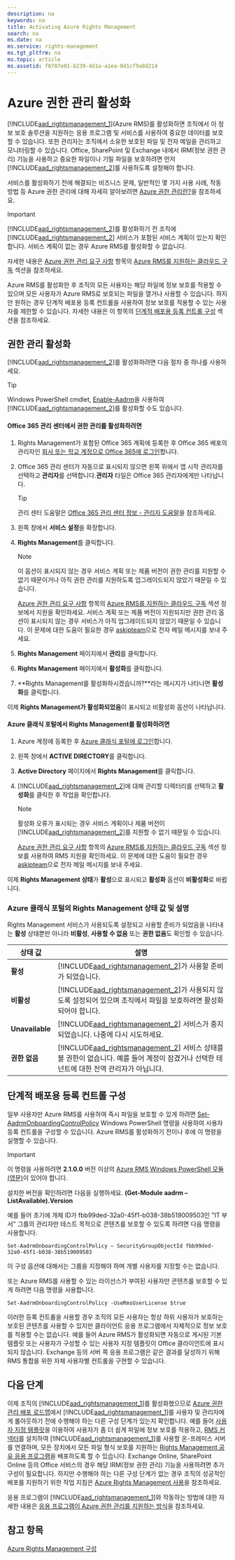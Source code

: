 ```yaml
---
description: na
keywords: na
title: Activating Azure Rights Management
search: na
ms.date: na
ms.service: rights-management
ms.tgt_pltfrm: na
ms.topic: article
ms.assetid: f8707e01-b239-4d1a-a1ea-0d1cf9a8d214
---
```

# Azure 권한 관리 활성화
[!INCLUDE[aad_rightsmanagement_1](../Token/aad_rightsmanagement_1_md.md)](Azure RMS)를 활성화하면 조직에서 이 정보 보호 솔루션을 지원하는 응용 프로그램 및 서비스를 사용하여 중요한 데이터를 보호할 수 있습니다. 또한 관리자는 조직에서 소유한 보호된 파일 및 전자 메일을 관리하고 모니터링할 수 있습니다. Office, SharePoint 및 Exchange 내에서 IRM(정보 권한 관리) 기능을 사용하고 중요한 파일이나 기밀 파일을 보호하려면 먼저 [!INCLUDE[aad_rightsmanagement_2](../Token/aad_rightsmanagement_2_md.md)]를 사용하도록 설정해야 합니다.

서비스를 활성화하기 전에 해결되는 비즈니스 문제, 일반적인 몇 가지 사용 사례, 작동 방법 등 Azure 권한 관리에 대해 자세히 알아보려면 [Azure 권한 관리란?](../Topic/What_is_Azure_Rights_Management_.md)을 참조하세요.

> [!IMPORTANT]
> [!INCLUDE[aad_rightsmanagement_2](../Token/aad_rightsmanagement_2_md.md)]를 활성화하기 전 조직에 [!INCLUDE[aad_rightsmanagement_2](../Token/aad_rightsmanagement_2_md.md)] 서비스가 포함된 서비스 계획이 있는지 확인합니다. 서비스 계획이 없는 경우 Azure RMS를 활성화할 수 없습니다.
> 
> 자세한 내용은 [Azure 권한 관리 요구 사항](../Topic/Requirements_for_Azure_Rights_Management.md) 항목의 [Azure RMS를 지원하는 클라우드 구독](../Topic/Requirements_for_Azure_Rights_Management.md#BKMK_SupportedSubscriptions) 섹션을 참조하세요.

Azure RMS를 활성화한 후 조직의 모든 사용자는 해당 파일에 정보 보호를 적용할 수 있으며 모든 사용자가 Azure RMS로 보호되는 파일을 열거나 사용할 수 있습니다. 하지만 원하는 경우 단계적 배포용 등록 컨트롤을 사용하여 정보 보호를 적용할 수 있는 사용자를 제한할 수 있습니다. 자세한 내용은 이 항목의 [단계적 배포용 등록 컨트롤 구성](../Topic/Activating_Azure_Rights_Management.md#BKMK_OnboardingControls) 섹션을 참조하세요.

## 권한 관리 활성화
[!INCLUDE[aad_rightsmanagement_2](../Token/aad_rightsmanagement_2_md.md)]를 활성화하려면 다음 절차 중 하나를 사용하세요.

> [!TIP]
> Windows PowerShell cmdlet, [Enable-Aadrm](http://msdn.microsoft.com/library/windowsazure/dn629412.aspx)을 사용하여 [!INCLUDE[aad_rightsmanagement_2](../Token/aad_rightsmanagement_2_md.md)]를 활성화할 수도 있습니다.

#### Office 365 관리 센터에서 권한 관리를 활성화하려면

1.  Rights Management가 포함된 Office 365 계획에 등록한 후 Office 365 배포의 관리자인 [회사 또는 학교 계정으로 Office 365에 로그인](https://portal.office.com/)합니다.

2.  Office 365 관리 센터가 자동으로 표시되지 않으면 왼쪽 위에서 앱 시작 관리자를 선택하고 **관리자**를 선택합니다.**관리자** 타일은 Office 365 관리자에게만 나타납니다.

    > [!TIP]
    > 관리 센터 도움말은 [Office 365 관리 센터 정보 - 관리자 도움말](https://support.office.com/article/About-the-Office-365-admin-center-Admin-Help-58537702-d421-4d02-8141-e128e3703547)을 참조하세요.

3.  왼쪽 창에서 **서비스 설정**을 확장합니다.

4.  **Rights Management**를 클릭합니다.

    > [!NOTE]
    > 이 옵션이 표시되지 않는 경우 서비스 계획 또는 제품 버전이 권한 관리를 지원할 수 없기 때문이거나 아직 권한 관리를 지원하도록 업그레이드되지 않았기 때문일 수 있습니다.
    > 
    > [Azure 권한 관리 요구 사항](../Topic/Requirements_for_Azure_Rights_Management.md) 항목의 [Azure RMS를 지원하는 클라우드 구독](../Topic/Requirements_for_Azure_Rights_Management.md#BKMK_SupportedSubscriptions) 섹션 정보에서 지원을 확인하세요. 서비스 계획 또는 제품 버전이 지원되지만 권한 관리 옵션이 표시되지 않는 경우 서비스가 아직 업그레이드되지 않았기 때문일 수 있습니다. 이 문제에 대한 도움이 필요한 경우 [askipteam](mailto:askipteam@microsoft.com?subject=I%20cannot%20activate%20RMS)으로 전자 메일 메시지를 보내 주세요.

5.  **Rights Management** 페이지에서 **관리**를 클릭합니다.

6.  **Rights Management** 페이지에서 **활성화**를 클릭합니다.

7.  **Rights Management를 활성화하시겠습니까?**라는 메시지가 나타나면 **활성화**를 클릭합니다.

이제 **Rights Management가 활성화되었음**이 표시되고 비활성화 옵션이 나타납니다.

#### Azure 클래식 포털에서 Rights Management를 활성화하려면

1.  Azure 계정에 등록한 후 [Azure 클래식 포털에 로그인](http://go.microsoft.com/fwlink/p/?LinkID=275081)합니다.

2.  왼쪽 창에서 **ACTIVE DIRECTORY**를 클릭합니다.

3.  **Active Directory** 페이지에서 **Rights Management**를 클릭합니다.

4.  [!INCLUDE[aad_rightsmanagement_2](../Token/aad_rightsmanagement_2_md.md)]에 대해 관리할 디렉터리를 선택하고 **활성화**를 클릭한 후 작업을 확인합니다.

    > [!NOTE]
    > 활성화 오류가 표시되는 경우 서비스 계획이나 제품 버전이 [!INCLUDE[aad_rightsmanagement_2](../Token/aad_rightsmanagement_2_md.md)]를 지원할 수 없기 때문일 수 있습니다.
    > 
    > [Azure 권한 관리 요구 사항](../Topic/Requirements_for_Azure_Rights_Management.md) 항목의 [Azure RMS를 지원하는 클라우드 구독](../Topic/Requirements_for_Azure_Rights_Management.md#BKMK_SupportedSubscriptions) 섹션 정보를 사용하여 RMS 지원을 확인하세요. 이 문제에 대한 도움이 필요한 경우 [askipteam](mailto:askipteam?subject=I%20cannot%20activate%20RMS)으로 전자 메일 메시지를 보내 주세요.

이제 **Rights Management 상태**가 **활성**으로 표시되고 **활성화** 옵션이 **비활성화**로 바뀝니다.

### Azure 클래식 포털의 Rights Management 상태 값 및 설명
Rights Management 서비스가 사용되도록 설정되고 사용할 준비가 되었음을 나타내는 **활성** 상태뿐만 아니라 **비활성**, **사용할 수 없음** 또는 **권한 없음**도 확인할 수 있습니다.

|상태 값|설명|
|--------|------|
|**활성**|[!INCLUDE[aad_rightsmanagement_2](../Token/aad_rightsmanagement_2_md.md)]가 사용할 준비가 되었습니다.|
|**비활성**|[!INCLUDE[aad_rightsmanagement_2](../Token/aad_rightsmanagement_2_md.md)]가 사용되지 않도록 설정되어 있으며 조직에서 파일을 보호하려면 활성화되어야 합니다.|
|**Unavailable**|[!INCLUDE[aad_rightsmanagement_2](../Token/aad_rightsmanagement_2_md.md)] 서비스가 중지되었습니다. 나중에 다시 시도하세요.|
|**권한 없음**|[!INCLUDE[aad_rightsmanagement_2](../Token/aad_rightsmanagement_2_md.md)] 서비스 상태를 볼 권한이 없습니다. 예를 들어 계정이 잠겼거나 선택한 테넌트에 대한 전역 관리자가 아닙니다.|

## <a name="BKMK_OnboardingControls"></a>단계적 배포용 등록 컨트롤 구성
일부 사용자만 Azure RMS를 사용하여 즉시 파일을 보호할 수 있게 하려면 [Set-AadrmOnboardingControlPolicy](http://msdn.microsoft.com/library/azure/dn857521.aspx) Windows PowerShell 명령을 사용하여 사용자 등록 컨트롤을 구성할 수 있습니다. Azure RMS를 활성화하기 전이나 후에 이 명령을 실행할 수 있습니다.

> [!IMPORTANT]
> 이 명령을 사용하려면 **2.1.0.0** 버전 이상의 [Azure RMS Windows PowerShell 모듈(영문)](http://go.microsoft.com/fwlink/?LinkId=257721)이 있어야 합니다.
> 
> 설치한 버전을 확인하려면 다음을 실행하세요. **(Get-Module aadrm –ListAvailable).Version**

예를 들어 초기에 개체 ID가 fbb99ded-32a0-45f1-b038-38b519009503인 "IT 부서" 그룹의 관리자만 테스트 목적으로 콘텐츠를 보호할 수 있도록 하려면 다음 명령을 사용합니다.

```
Set-AadrmOnboardingControlPolicy – SecurityGroupObjectId fbb99ded-32a0-45f1-b038-38b519009503
```
이 구성 옵션에 대해서는 그룹을 지정해야 하며 개별 사용자를 지정할 수는 없습니다.

또는 Azure RMS를 사용할 수 있는 라이선스가 부여된 사용자만 콘텐츠를 보호할 수 있게 하려면 다음 명령을 사용합니다.

```
Set-AadrmOnboardingControlPolicy -UseRmsUserLicense $true
```
이러한 등록 컨트롤을 사용할 경우 조직의 모든 사용자는 항상 하위 사용자가 보호하는 보호된 콘텐츠를 사용할 수 있지만 클라이언트 응용 프로그램에서 자체적으로 정보 보호를 적용할 수는 없습니다. 예를 들어 Azure RMS가 활성화되면 자동으로 게시된 기본 템플릿 또는 사용자가 구성할 수 있는 사용자 지정 템플릿이 Office 클라이언트에 표시되지 않습니다.  Exchange 등의 서버 쪽 응용 프로그램은 같은 결과를 달성하기 위해 RMS 통합을 위한 자체 사용자별 컨트롤을 구현할 수 있습니다.

## 다음 단계
이제 조직의 [!INCLUDE[aad_rightsmanagement_1](../Token/aad_rightsmanagement_1_md.md)]를 활성화했으므로 [Azure 권한 관리 배포 로드맵](../Topic/Azure_Rights_Management_Deployment_Roadmap.md)에서 [!INCLUDE[aad_rightsmanagement_1](../Token/aad_rightsmanagement_1_md.md)]를 사용자 및 관리자에게 롤아웃하기 전에 수행해야 하는 다른 구성 단계가 있는지 확인합니다. 예를 들어 [사용자 지정 템플릿](http://technet.microsoft.com/library/dn642472.aspx)을 이용하여 사용자가 좀 더 쉽게 파일에 정보 보호를 적용하고, [RMS 커넥터](http://technet.microsoft.com/library/dn375964.aspx)를 설치하여 [!INCLUDE[aad_rightsmanagement_1](../Token/aad_rightsmanagement_1_md.md)]를 사용할 온-프레미스 서버를 연결하며, 모든 장치에서 모든 파일 형식 보호를 지원하는 [Rights Management 공유 응용 프로그램](http://technet.microsoft.com/library/jj585031.aspx)을 배포하도록 할 수 있습니다. Exchange Online, SharePoint Online 등의 Office 서비스의 경우 해당 IRM(정보 권한 관리) 기능을 사용하려면 추가 구성이 필요합니다. 하지만 수행해야 하는 다른 구성 단계가 없는 경우 조직의 성공적인 배포를 지원하기 위한 작업 지침은 [Azure Rights Management 사용](../Topic/Using_Azure_Rights_Management.md)을 참조하세요.

응용 프로그램이 [!INCLUDE[aad_rightsmanagement_1](../Token/aad_rightsmanagement_1_md.md)]와 작동하는 방법에 대한 자세한 내용은 [응용 프로그램이 Azure 권한 관리를 지원하는 방식](../Topic/How_Applications_Support_Azure_Rights_Management.md)을 참조하세요.

## 참고 항목
[Azure Rights Management 구성](../Topic/Configuring_Azure_Rights_Management.md)

